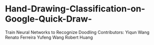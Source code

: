 # Hand-Drawing-Classification-on-Google-Quick-Draw-
Train Neural Networks to Recognize Doodling 
Contributors: 
Yiqun Wang 
Renato Ferreira 
Yufeng Wang 
Robert Huang 

